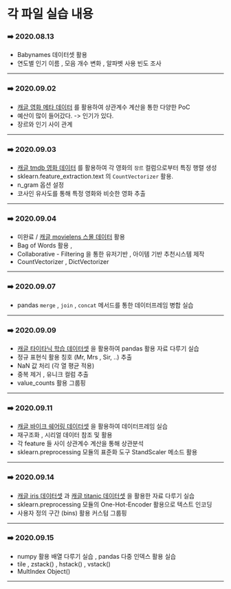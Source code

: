 # 각 파일 실습 내용

### :arrow_right: 2020.08.13

- Babynames 데이터셋 활용
- 연도별 인기 이름 , 모음 개수 변화 , 알파벳 사용 빈도 조사 

---

### :arrow_right: 2020.09.02

- [캐글 영화 메타 데이터](https://www.kaggle.com/karrrimba/movie-metadatacsv) 를 활용하여 상관계수 계산을 통한 다양한 PoC 
- 예산이 많이 들어갔다. -> 인기가 있다.
- 장르와 인기 사이 관계

---

### :arrow_right: 2020.09.03

- [캐글 tmdb 영화 데이터](https://www.kaggle.com/tmdb/tmdb-movie-metadata) 를 활용하여 각 영화의 `장르` 컬럼으로부터 특징 행렬 생성
- sklearn.feature_extraction.text 의 `CountVectorizer` 활용.
- n_gram 옵션 설정
- 코사인 유사도를 통해 특정 영화와 비슷한 영화 추출

---

### :arrow_right: 2020.09.04

- 미완료 / [캐글 movielens 스몰 데이터](https://www.kaggle.com/shubhammehta21/movie-lens-small-latest-dataset) 활용
- Bag of Words 활용 , 
- Collaborative - Filtering 을 통한 유저기반 , 아이템 기반 추천시스템 제작
- CountVectorizer , DictVectorizer

---

### :arrow_right: 2020.09.07

- pandas `merge` , `join` , `concat` 메서드를 통한 데이터프레임 병합 실습

---

### :arrow_right: 2020.09.09

- [캐글 타이타닉 학습 데이터셋](https://www.kaggle.com/hesh97/titanicdataset-traincsv) 을 활용하여 pandas 활용 자료 다루기 실습
- 정규 표현식 활용 칭호 (Mr, Mrs , Sir, ..) 추출
- NaN 값 처리 (각 열 평균 적용)
- 중복 제거 , 유니크 컬럼 추출
- value_counts 활용 그룹핑

---

### :arrow_right: 2020.09.11

- [캐글 바이크 쉐어링 데이터셋](https://www.kaggle.com/search?q=bike+share+in%3Adatasets) 을 활용하여 데이터프레임 실습
- 재구조화 , 시리얼 데이터 참조 및 활용
- 각 feature 들 사이 상관계수 계산을 통해 상관분석
- sklearn.preprocessing 모듈의 표준화 도구 StandScaler 메소드 활용

---

### :arrow_right: 2020.09.14

- [캐글 iris 데이터셋](https://www.kaggle.com/uciml/iris) 과 [캐글 titanic 데이터셋](https://www.kaggle.com/c/titanic) 을 활용한 자료 다루기 실습
- sklearn.preprocessing 모듈의 One-Hot-Encoder 활용으로 텍스트 인코딩
- 사용자 정의 구간 (bins) 활용 커스텀 그룹핑

---

### :arrow_right: 2020.09.15

- numpy 활용 배열 다루기 실습 , pandas 다중 인덱스 활용 실습
- tile , zstack() , hstack() , vstack()
- MultIndex Object()

---



